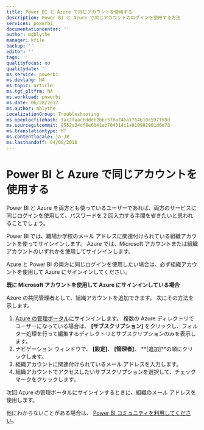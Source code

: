 ```yaml
---
title: Power BI と Azure で同じアカウントを使用する
description: Power BI と Azure で同じアカウントのログインを使用する方法
services: powerbi
documentationcenter: ''
author: mgblythe
manager: kfile
backup: ''
editor: ''
tags: ''
qualityfocus: no
qualitydate: ''
ms.service: powerbi
ms.devlang: NA
ms.topic: article
ms.tgt_pltfrm: NA
ms.workload: powerbi
ms.date: 06/28/2017
ms.author: mblythe
LocalizationGroup: Troubleshooting
ms.openlocfilehash: fac2faac6ddd62bbc5f8a74ba1764b10e597f58d
ms.sourcegitcommit: 8552a34df8e6141eb704314c1a019992901d6e78
ms.translationtype: HT
ms.contentlocale: ja-JP
ms.lasthandoff: 04/08/2018
---
```

# <a name="using-the-same-account-for-power-bi-and-azure"></a>Power BI と Azure で同じアカウントを使用する
Power BI と Azure を両方とも使っているユーザーであれば、両方のサービスに同じログインを使用して、パスワードを 2 回入力する手間を省きたいと思われることでしょう。

Power BI では、職場か学校のメール アドレスに関連付けられている組織アカウントを使ってサインインします。  Azure では、Microsoft アカウントまたは組織アカウントのいずれかを使用してサインインします。

Azure と Power BI の両方に同じログインを使用したい場合は、必ず組織アカウントを使用して Azure にサインインしてください。

**既に Microsoft アカウントを使用して Azure にサインインしている場合**

Azure の共同管理者として、組織アカウントを追加できます。  次にその方法を示します。

1. [Azure の管理ポータル](http://manage.windowsazure.com/)にサインインします。 複数の Azure ディレクトリでユーザーになっている場合は、 **[サブスクリプション]** をクリックし、フィルター処理を行って編集するディレクトリとサブスクリプションのみを表示します。
2. ナビゲーション ウィンドウで、 **[設定]**、 **[管理者]**、 **[追加]**の順にクリックします。
3. 組織アカウントに関連付けられているメール アドレスを入力します。
4. 組織アカウントでアクセスしたいサブスクリプションを選択して、チェック マークをクリックします。

次回 Azure の管理ポータルにサインインするときに、組織のメール アドレスを使用します。

他にわからないことがある場合は、 [Power BI コミュニティを利用してください](http://community.powerbi.com/)。

